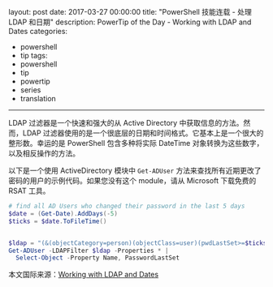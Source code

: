 ﻿layout: post
date: 2017-03-27 00:00:00
title: "PowerShell 技能连载 - 处理 LDAP 和日期"
description: PowerTip of the Day - Working with LDAP and Dates
categories:
- powershell
- tip
tags:
- powershell
- tip
- powertip
- series
- translation
---
LDAP 过滤器是一个快速和强大的从 Active Directory 中获取信息的方法。然而，LDAP 过滤器使用的是一个很底层的日期和时间格式。它基本上是一个很大的整形数。幸运的是 PowerShell 包含多种将实际 DateTime 对象转换为这些数字，以及相反操作的方法。

以下是一个使用 ActiveDirectory 模块中 `Get-ADUser` 方法来查找所有近期更改了密码的用户的示例代码。如果您没有这个 module，请从 Microsoft 下载免费的 RSAT 工具。

```powershell
# find all AD Users who changed their password in the last 5 days
$date = (Get-Date).AddDays(-5)
$ticks = $date.ToFileTime()


$ldap = "(&(objectCategory=person)(objectClass=user)(pwdLastSet>=$ticks))"
Get-ADUser -LDAPFilter $ldap -Properties * |
  Select-Object -Property Name, PasswordLastSet
```

<!--more-->
本文国际来源：[Working with LDAP and Dates](http://community.idera.com/powershell/powertips/b/tips/posts/working-with-ldap-and-dates)
